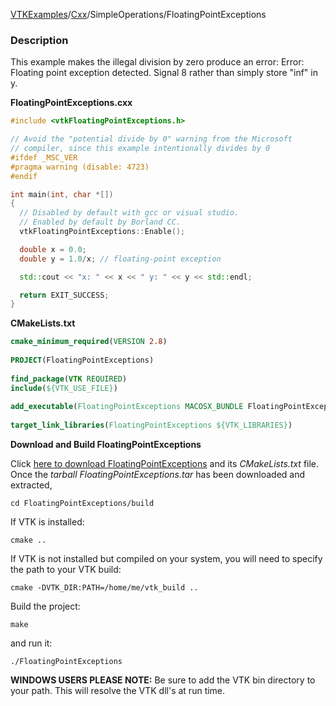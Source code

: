 [VTKExamples](/index/)/[Cxx](/Cxx)/SimpleOperations/FloatingPointExceptions

### Description
This example makes the illegal division by zero produce an error:
 Error: Floating point exception detected. Signal 8
rather than simply store "inf" in y.

**FloatingPointExceptions.cxx**
```c++
#include <vtkFloatingPointExceptions.h>

// Avoid the "potential divide by 0" warning from the Microsoft
// compiler, since this example intentionally divides by 0
#ifdef _MSC_VER
#pragma warning (disable: 4723)
#endif

int main(int, char *[])
{
  // Disabled by default with gcc or visual studio.
  // Enabled by default by Borland CC.
  vtkFloatingPointExceptions::Enable(); 

  double x = 0.0;
  double y = 1.0/x; // floating-point exception

  std::cout << "x: " << x << " y: " << y << std::endl;

  return EXIT_SUCCESS;
}
```
**CMakeLists.txt**
```cmake
cmake_minimum_required(VERSION 2.8)
 
PROJECT(FloatingPointExceptions)
 
find_package(VTK REQUIRED)
include(${VTK_USE_FILE})
 
add_executable(FloatingPointExceptions MACOSX_BUNDLE FloatingPointExceptions.cxx)
 
target_link_libraries(FloatingPointExceptions ${VTK_LIBRARIES})
```

**Download and Build FloatingPointExceptions**

Click [here to download FloatingPointExceptions](https://github.com/lorensen/VTKWikiExamplesTarballs/raw/master/FloatingPointExceptions.tar) and its *CMakeLists.txt* file.
Once the *tarball FloatingPointExceptions.tar* has been downloaded and extracted,
```
cd FloatingPointExceptions/build 
```
If VTK is installed:
```
cmake ..
```
If VTK is not installed but compiled on your system, you will need to specify the path to your VTK build:
```
cmake -DVTK_DIR:PATH=/home/me/vtk_build ..
```
Build the project:
```
make
```
and run it:
```
./FloatingPointExceptions
```
**WINDOWS USERS PLEASE NOTE:** Be sure to add the VTK bin directory to your path. This will resolve the VTK dll's at run time.

